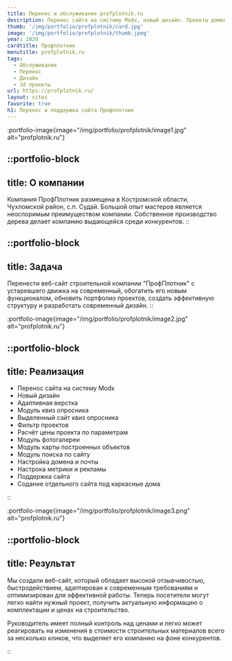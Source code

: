 ```yaml
---
title: Перенос и обслуживание profplotnik.ru
description: Перенос сайта на систему Modx, новый дизайн. Проекты домов из каталога. Поддержка сайта
thumb: '/img/portfolio/profplotnik/card.jpg'
image: '/img/portfolio/profplotnik/thumb.jpeg'
year: 2020
cardtitle: Профплотник
menutitle: profplotnik.ru
tags:
  - Обслуживание
  - Перенос
  - Дизайн
  - 3d проекты
url: https://profplotnik.ru/
layout: sites
favorite: true
h1: Перенос и поддержка сайта Профплотник
---
```


:portfolio-image{image="/img/portfolio/profplotnik/image1.jpg" alt="profplotnik.ru"}

::portfolio-block
---
title: О компании
---
Компания ПрофПлотник размещена в Костромской области, Чухломской район, с.п. Судай. Большой опыт мастеров является
неоспоримым преимуществом компании. Собственное производство дерева делает компанию выдающейся среди конкурентов.
::

::portfolio-block
---
title: Задача
---
Перенести веб-сайт строительной компании "ПрофПлотник" с устаревшего движка на современный, обогатить его новым
функционалом, обновить портфолио проектов, создать эффективную структуру и разработать современный дизайн.
::

:portfolio-image{image="/img/portfolio/profplotnik/image2.jpg" alt="profplotnik.ru"}


::portfolio-block
---
title: Реализация
---

- Перенос сайта на систему Modx
- Новый дизайн
- Адаптивная верстка
- Модуль квиз опросника
- Выделенный сайт квиз опросника
- Фильтр проектов
- Расчёт цены проекта по параметрам
- Модуль фотогалереи
- Модуль карты построенных объектов
- Модуль поиска по сайту
- Настройка домена и почты
- Настрока метрики и рекламы
- Поддержка сайта
- Содание отдельного сайта под каркасные дома

::

:portfolio-image{image="/img/portfolio/profplotnik/image3.png" alt="profplotnik.ru"}

::portfolio-block
---
title: Результат
---
Мы создали веб-сайт, который обладает высокой отзывчивостью, быстродействием, адаптирован к современным требованиям и
оптимизирован для эффективной работы. Теперь посетители могут легко найти нужный проект, получить актуальную информацию
о комплектации и ценах на строительство.

Руководитель имеет полный контроль над ценами и легко может реагировать на изменения в стоимости строительных материалов
всего за несколько кликов, что выделяет его компанию на фоне конкурентов.

::